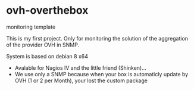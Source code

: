 # ovh-overthebox
monitoring template

This is my first project. Only for monitoring the solution of the aggregation of the provider OVH in SNMP. 

System is based on debian 8 x64

- Avalable for Nagios IV and the little friend (Shinken)...
- We use only a SNMP because when your box is automaticly update by OVH (1 or 2 per Month), your lost the custom package

